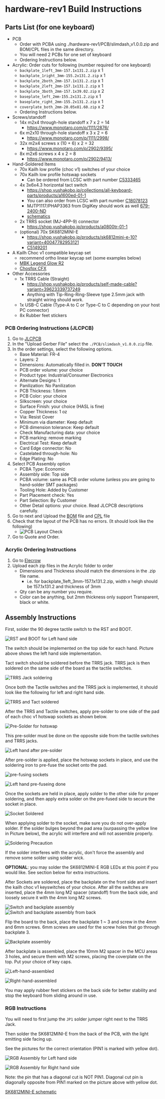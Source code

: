 # hardware-rev1 Build Instructions

## Parts List (for one keyboard)

* PCB
  * Order with PCBA using ./hardware-rev1/PCB/slimdash_v1.0.0.zip and
    BOM/CPL files in the same directory.
  * You will need 2 PCBs for one set of keyboard
  * Ordering Instructions below.
* Acrylic: Order cuts for following (number required for one keyboard)
  * `backplate_1left_3mm-157.1x131.2.zip` x 1
  * `backplate_1right_3mm-155.2x131.2.zip` x 1
  * `backplate_2both_2mm-157.1x131.2.zip` x 1
  * `backplate_2left_2mm-157.1x131.2.zip` x 1
  * `backplate_3both_2mm-157.1x39.02.zip` x 2
  * `baseplate_left_2mm-155.2x131.2.zip` x 1
  * `baseplate_right_2mm-155.2x131.2.zip` x 1
  * `coverplate_both_2mm-20.05x81.60.zip` x 2
  * Ordering Instructions below.
* Screws/standoff
  * 14x m2x4 through-hole standoff x 7 x 2 = 14
    * <https://www.monotaro.com/p/1111/2876/>
  * 6x m2x10 through-hole standoff x 3 x 2 = 6
    * <https://www.monotaro.com/p/1111/2998/>
  * 32x m2x4 screws x (10 + 6) x 2 = 32
    * <https://www.monotaro.com/p/2902/9395/>
  * 8x m2x6 screws x 4 x 2 = 8
    * <https://www.monotaro.com/p/2902/9413/>
* Hand-Soldered Items
  * 70x Kailh low profile (choc v1) switches of your choice
  * 70x Kailh low profile hotswap sockets
    * Can be ordered from LCSC with part number [C5333465](https://www.lcsc.com/product-detail/Mechanical-Keyboard-Shaft_Kailh-CPG135001S30_C5333465.html)
  * 4x 3x6x4.3 horizontal tact switch
    * <https://shop.yushakobo.jp/collections/all-keyboard-parts/products/a1600ed-01-1>
    * You can also order from LCSC with part number [C18078123](https://www.lcsc.com/product-detail/Tactile-Switches_Bossie-BX-TS-26-3643ZJ_C18078123.html)
    * MJTP1117/PHAP3363 from DigiKey should work as well [679-2400-ND](https://www.digikey.com/en/products/detail/apem-inc/MJTP1117/1795496)
    * [schematics](images/tactile-switch_3x6x4.3.jpg)
  * 2x TRRS socket (MJ-4PP-9) connector
    * <https://shop.yushakobo.jp/products/a0800tr-01-1>
  * (optional) 70x SK6812MINI-E
    * <https://shop.yushakobo.jp/products/sk6812mini-e-10?variant=40047782953121>
    * [C5149201](https://www.lcsc.com/product-detail/RGB-LEDs-Built-in-IC_OPSCO-Optoelectronics-SK6812MINI-E_C5149201.html)
* A Kailh Choc v1 compatible keycap set
  * recommend ortho linear keycap set (some examples below)
  * [MBK Legend Glow R2](https://fkcaps.com/keycaps/mbk/legend-glow)
  * [Chosfox CFX](https://chosfox.com/collections/keycaps)
* Other Accessories
  * 1x TRRS Cable (Straight)
    * <https://shop.yushakobo.jp/products/self-made-cable?variant=39623339737249>
    * Anything with Tip-Ring-Ring-Sleeve type 2.5mm jack with straight wiring
      should work.
  * 1x USB-C Cable (Type-A to C or Type-C to C depending on your host PC connector)
  * 8x Rubber feet stickers

### PCB Ordering Instructions (JLCPCB)

1. Go to [JLCPCB](https://jlcpcb.com/jp/)
2. In the "Upload Gerber File" select the `./PCB/slimdash_v1.0.0.zip` file.
3. In the order settings, select the following options.
    * Base Material: FR-4
    * Layers: 2
    * Dimensions: Automatically filled in. __DON'T TOUCH__
    * PCB order volume: your choice
    * Product type: Industrial/Consumer Electronics
    * Alternate Designs: 1
    * Panilization: No Panilization
    * PCB Thickness: 1.6mm
    * PCB Color: your choice
    * Silkscreen: your choice
    * Surface Finish: your choice (HASL is fine)
    * Copper Thickness: 1 oz
    * Via: Resist Cover
    * Minimum via diameter: Keep default
    * PCB dimension tolerance: Keep default
    * Check Manufacturing data: your choice
    * PCB marking: remove marking
    * Electrical Test: Keep default
    * Card Edge connector: No
    * Castelated through-hole: No
    * Edge Plating: No
4. Select PCB Assembly option
    * PCBA Type: Economic
    * Assembly side: Top side
    * PCBA volume: same as PCB order volume (unless you are going to
      hand-solder SMT packages)
    * Tooling Hole: Added by Customer
    * Part Placement check: Yes
    * Part Selection: By Customer
    * Other Detail options: your choice.  Read JLCPCB descriptions carefully.
5. Go to next and Upload the [BOM](./PCB/bom.csv) file and [CPL](./PCB/CPL.csv) file
6. Check that the layout of the PCB has no errors. (It should look like the following)
    * ![PCB Layout Check](./Assets/PCBA_Layout_Sample.jpg)
7. Go to Quote and Order.

### Acrylic Ordering Instructions

1. Go to [Elecrow](https://www.elecrow.com/acrylic-cutting.html)
2. Upload each zip files in the Acrylic folder to order
    * Dimensions and Thickness should match the dimensions in the .zip file name.
      * i.e. for backplate_1left_3mm-157.1x131.2.zip, width x heigh should be 157.1x131.2
        and thickness of 3mm
    * Qty can be any number you require.
    * Color can be anything, but 2mm thickness only support Transparent, black or white.

## Assembly Instructions

First, solder the 90 degree tactile switch to the RST and BOOT.

![RST and BOOT for Left hand side](./Assets/ASSEMBLY001.jpg)

The switch should be implemented on the top side for each hand.
Picture above shows the left hand side implementation.

Tact switch should be soldered before the TRRS jack.  TRRS jack
is then soldered on the same side of the board as the tactile
switches.

![TRRS Jack soldering](./Assets/ASSEMBLY002.jpg)

Once both the Tactile switches and the TRRS jack is implemented,
it should look like the following for left and right hand side.

![TRRS and Tact soldered](./Assets/ASSEMBLY003.jpg)

After the TRRS and Tactile switches, apply pre-solder to one side of
the pad of each choc v1 hotswap sockets as shown below.

![Pre-Solder for hotswap](./Assets/ASSEMBLY004.jpg)

This pre-solder must be done on the opposite side from the tactile switches and
TRRS jacks.

![Left hand after pre-solder](./Assets/ASSEMBLY005.jpg)

After pre-solder is applied, place the hotswap sockets in place, and
use the soldering iron to pre-fuse the socket onto the pad.

![pre-fusing sockets](./Assets/ASSEMBLY006.jpg)

![Left hand pre-fuseing done](./Assets/ASSEMBLY007.jpg)

Once the sockets are held in place, apply solder to the other side for
proper soldering, and then apply extra solder on the pre-fused side to
secure the socket in place.

![Socket Soldered](./Assets/ASSEMBLY008.jpg)

When applying solder to the socket, make sure you do not over-apply solder.
If the solder bulges beyond the pad area (surpassing the yellow line in Picture
below), the acrylic will interfere and will not assemble properly.

![Soldering Precaution](./Assets/ASSEMBLY009.jpg)

If the solder interferes with the acrylic, don't force the assembly and remove
some solder using solder wick.

__OPTIONAL__: you may solder the SK6812MINI-E RGB LEDs at this point if you would
like.  See section below for extra instructions.

After Sockets are soldered, place the backplate on the front side and insert
the kailh choc v1 keyswitches of your choice.  After all the switches are inserted,
place the 4mm long M2 spacer (standoff) from the back side, and loosely secure it
with the 4mm long M2 screws.

![Switch and backplate assembly](./Assets/ASSEMBLY010.jpg)
![Switch and backplate assembly from back](./Assets/ASSEMBLY011.jpg)

Flip the board to the back, place the backplate 1 ~ 3 and screw in the
4mm and 6mm screws. 6mm screws are used for the screw holes that go
through backplate 3.

![Backplate assembly](./Assets/ASSEMBLY012.jpg)

After backplate is assembled, place the 10mm M2 spacer in the MCU areas
3 holes, and secure them with M2 screws, placing the coverplate on the top.
Put your choice of key caps.

![Left-hand-assembled](./Assets/ASSEMBLY013.jpg)

![Right-hand-assembled](./Assets/ASSEMBLY014.jpg)

You may apply rubber feet stickers on the back side for better stability and
stop the keyboard from sliding around in use.

### RGB Instructions

You will need to first jump the `JP1` solder jumper right next to the TRRS Jack.

Then solder the SK6812MINI-E from the back of the PCB, with the light emitting
side facing up.

See the pictures for the correct orientation (PIN1 is marked with yellow dot).

![RGB Assembly for Left hand side](./Assets/RGB_ASSEMBLY_L.jpg)

![RGB Assembly for Right hand side](./Assets/RGB_ASSEMBLY_R.jpg)

Note: the pin that has a diagonal cut is NOT PIN1.  Diagonal cut pin is diagonally
opposite from PIN1 marked on the picture above with yellow dot.

[SK6812MINI-E schematic](./Assets/SK6812MINI_E_Schematics.jpg)
